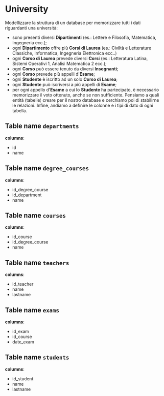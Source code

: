 # University

Modellizzare la struttura di un database per memorizzare tutti i dati riguardanti una università:
- sono presenti diversi **Dipartimenti** (es.: Lettere e Filosofia, Matematica, Ingegneria ecc.);
- ogni **Dipartimento** offre più **Corsi di Laurea** (es.: Civiltà e Letterature Classiche, Informatica, Ingegneria Elettronica ecc..)
- ogni **Corso di Laurea** prevede diversi **Corsi** (es.: Letteratura Latina, Sistemi Operativi 1, Analisi Matematica 2 ecc.);
- ogni **Corso** può essere tenuto da diversi **Insegnanti**;
- ogni **Corso** prevede più appelli d'**Esame**;
- ogni **Studente** è iscritto ad un solo **Corso di Laurea**;
- ogni **Studente** può iscriversi a più appelli di **Esame**;
- per ogni appello d'**Esame** a cui lo **Studente** ha partecipato, è necessario memorizzare il voto ottenuto, anche se non sufficiente. Pensiamo a quali entità (tabelle) creare per il nostro database e cerchiamo poi di stabilirne le relazioni. Infine, andiamo a definire le colonne e i tipi di dato di ogni tabella.

## Table name `departments`

**columns**:

- id
- name

## Table name `degree_courses`

**columns**:

- id_degree_course
- id_department
- name

## Table name `courses`

**columns**:

- id_course
- id_degree_course
- name

## Table name `teachers`

**columns**:

- id_teacher
- name
- lastname

## Table name `exams`

**columns**:

- id_exam
- id_course
- date_exam

## Table name `students`

**columns**:

- id_student
- name
- lastname